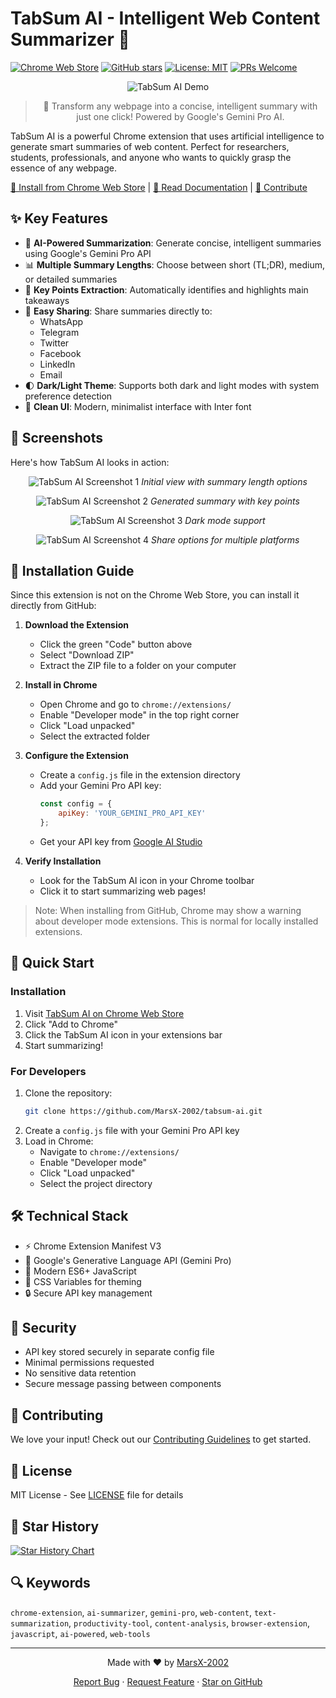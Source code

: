 # TabSum AI - Intelligent Web Content Summarizer 🤖

[![Chrome Web Store](https://img.shields.io/badge/Chrome-Extension-green.svg)](https://chrome.google.com/webstore/detail/tabsum-ai/[your-extension-id])
[![GitHub stars](https://img.shields.io/github/stars/MarsX-2002/tabsum-ai)](https://github.com/MarsX-2002/tabsum-ai/stargazers)
[![License: MIT](https://img.shields.io/badge/License-MIT-yellow.svg)](https://opensource.org/licenses/MIT)
[![PRs Welcome](https://img.shields.io/badge/PRs-welcome-brightgreen.svg)](https://github.com/MarsX-2002/tabsum-ai/pulls)

<div align="center">

![TabSum AI Demo](docs/demo/animation.gif)

> 🚀 Transform any webpage into a concise, intelligent summary with just one click! Powered by Google's Gemini Pro AI.

</div>

TabSum AI is a powerful Chrome extension that uses artificial intelligence to generate smart summaries of web content. Perfect for researchers, students, professionals, and anyone who wants to quickly grasp the essence of any webpage.

[🎯 Install from Chrome Web Store](#) | [📖 Read Documentation](https://github.com/MarsX-2002/tabsum-ai/wiki) | [🤝 Contribute](https://github.com/MarsX-2002/tabsum-ai/blob/main/CONTRIBUTING.md)

## ✨ Key Features

- 🤖 **AI-Powered Summarization**: Generate concise, intelligent summaries using Google's Gemini Pro API
- 📊 **Multiple Summary Lengths**: Choose between short (TL;DR), medium, or detailed summaries
- 🎯 **Key Points Extraction**: Automatically identifies and highlights main takeaways
- 📱 **Easy Sharing**: Share summaries directly to:
  - WhatsApp
  - Telegram
  - Twitter
  - Facebook
  - LinkedIn
  - Email
- 🌓 **Dark/Light Theme**: Supports both dark and light modes with system preference detection
- 🎨 **Clean UI**: Modern, minimalist interface with Inter font

## 📸 Screenshots

Here's how TabSum AI looks in action:

<div align="center">

![TabSum AI Screenshot 1](img/1.png)
*Initial view with summary length options*

![TabSum AI Screenshot 2](img/2.png)
*Generated summary with key points*

![TabSum AI Screenshot 3](img/3.png)
*Dark mode support*

![TabSum AI Screenshot 4](img/4.png)
*Share options for multiple platforms*

</div>

## 🚀 Installation Guide

Since this extension is not on the Chrome Web Store, you can install it directly from GitHub:

1. **Download the Extension**
   - Click the green "Code" button above
   - Select "Download ZIP"
   - Extract the ZIP file to a folder on your computer

2. **Install in Chrome**
   - Open Chrome and go to `chrome://extensions/`
   - Enable "Developer mode" in the top right corner
   - Click "Load unpacked"
   - Select the extracted folder

3. **Configure the Extension**
   - Create a `config.js` file in the extension directory
   - Add your Gemini Pro API key:
     ```javascript
     const config = {
         apiKey: 'YOUR_GEMINI_PRO_API_KEY'
     };
     ```
   - Get your API key from [Google AI Studio](https://makersuite.google.com/app/apikey)

4. **Verify Installation**
   - Look for the TabSum AI icon in your Chrome toolbar
   - Click it to start summarizing web pages!

> Note: When installing from GitHub, Chrome may show a warning about developer mode extensions. This is normal for locally installed extensions.

## 🚀 Quick Start

### Installation

1. Visit [TabSum AI on Chrome Web Store](#)
2. Click "Add to Chrome"
3. Click the TabSum AI icon in your extensions bar
4. Start summarizing!

### For Developers

1. Clone the repository:
   ```bash
   git clone https://github.com/MarsX-2002/tabsum-ai.git
   ```
2. Create a `config.js` file with your Gemini Pro API key
3. Load in Chrome:
   - Navigate to `chrome://extensions/`
   - Enable "Developer mode"
   - Click "Load unpacked"
   - Select the project directory

## 🛠️ Technical Stack

- ⚡ Chrome Extension Manifest V3
- 🤖 Google's Generative Language API (Gemini Pro)
- 📱 Modern ES6+ JavaScript
- 🎨 CSS Variables for theming
- 🔒 Secure API key management

## 🔐 Security

- API key stored securely in separate config file
- Minimal permissions requested
- No sensitive data retention
- Secure message passing between components

## 🤝 Contributing

We love your input! Check out our [Contributing Guidelines](CONTRIBUTING.md) to get started.

## 📝 License

MIT License - See [LICENSE](LICENSE) file for details

## 🌟 Star History

[![Star History Chart](https://api.star-history.com/svg?repos=MarsX-2002/tabsum-ai&type=Date)](https://star-history.com/#MarsX-2002/tabsum-ai&Date)

## 🔍 Keywords

`chrome-extension`, `ai-summarizer`, `gemini-pro`, `web-content`, `text-summarization`, `productivity-tool`, `content-analysis`, `browser-extension`, `javascript`, `ai-powered`, `web-tools`

---

<div align="center">

Made with ❤️ by [MarsX-2002](https://github.com/MarsX-2002)

[Report Bug](https://github.com/MarsX-2002/tabsum-ai/issues) · [Request Feature](https://github.com/MarsX-2002/tabsum-ai/issues) · [Star on GitHub](https://github.com/MarsX-2002/tabsum-ai)

</div>
